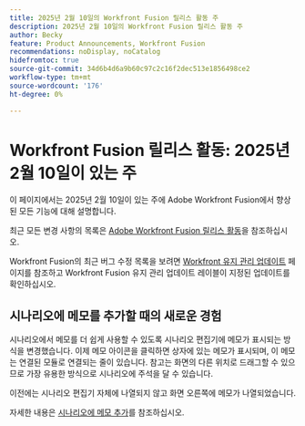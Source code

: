 ```yaml
---
title: 2025년 2월 10일의 Workfront Fusion 릴리스 활동 주
description: 2025년 2월 10일의 Workfront Fusion 릴리스 활동 주
author: Becky
feature: Product Announcements, Workfront Fusion
recommendations: noDisplay, noCatalog
hidefromtoc: true
source-git-commit: 34d6b4d6a9b60c97c2c16f2dec513e1856498ce2
workflow-type: tm+mt
source-wordcount: '176'
ht-degree: 0%

---
```


# Workfront Fusion 릴리스 활동: 2025년 2월 10일이 있는 주

이 페이지에서는 2025년 2월 10일이 있는 주에 Adobe Workfront Fusion에서 향상된 모든 기능에 대해 설명합니다.

최근 모든 변경 사항의 목록은 [Adobe Workfront Fusion 릴리스 활동](/help/workfront-fusion/fusion-product-releases/fusion-release-activity.md)을 참조하십시오.

Workfront Fusion의 최근 버그 수정 목록을 보려면 [Workfront 유지 관리 업데이트](https://experienceleague.adobe.com/ko/docs/workfront-known-issues/releases/current-updates) 페이지를 참조하고 Workfront Fusion 유지 관리 업데이트 레이블이 지정된 업데이트를 확인하십시오.

## 시나리오에 메모를 추가할 때의 새로운 경험

시나리오에서 메모를 더 쉽게 사용할 수 있도록 시나리오 편집기에 메모가 표시되는 방식을 변경했습니다. 이제 메모 아이콘을 클릭하면 상자에 있는 메모가 표시되며, 이 메모는 연결된 모듈로 연결되는 줄이 있습니다. 참고는 화면의 다른 위치로 드래그할 수 있으므로 가장 유용한 방식으로 시나리오에 주석을 달 수 있습니다.

이전에는 시나리오 편집기 자체에 나열되지 않고 화면 오른쪽에 메모가 나열되었습니다.

자세한 내용은 [시나리오에 메모 추가](/help/workfront-fusion/create-scenarios/config-scenarios-settings/add-notes-to-scenario.md)를 참조하십시오.

